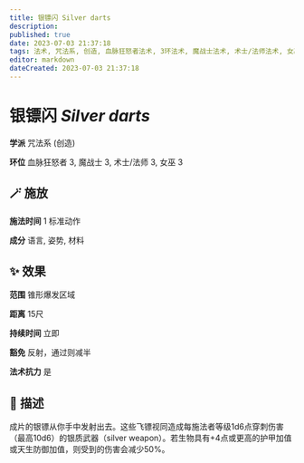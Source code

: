 ```yaml
---
title: 银镖闪 Silver darts
description: 
published: true
date: 2023-07-03 21:37:18
tags: 法术, 咒法系, 创造, 血脉狂怒者法术, 3环法术, 魔战士法术, 术士/法师法术, 女巫法术
editor: markdown
dateCreated: 2023-07-03 21:37:18
---
```


# **银镖闪** *Silver darts*

**学派** 咒法系 (创造) 

**环位** 血脉狂怒者 3, 魔战士 3, 术士/法师 3, 女巫 3

## 🪄 施放

**施法时间** 1 标准动作

**成分** 语言, 姿势, 材料

## ✨ 效果  

**范围** 锥形爆发区域

**距离** 15尺  

**持续时间** 立即 

**豁免** 反射，通过则减半

**法术抗力** 是

## 📖 描述

成片的银镖从你手中发射出去。这些飞镖视同造成每施法者等级1d6点穿刺伤害（最高10d6）的银质武器（silver weapon）。若生物具有+4点或更高的护甲加值或天生防御加值，则受到的伤害会减少50%。
    